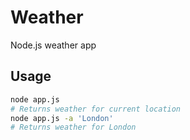# Weather
Node.js weather app

## Usage
~~~ bash
node app.js
# Returns weather for current location
node app.js -a 'London'
# Returns weather for London
~~~
